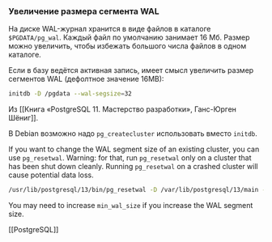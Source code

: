 ### Увеличение размера сегмента WAL

На диске WAL-журнал хранится в виде файлов в каталоге `$PGDATA/pg_wal`. Каждый файл по умолчанию занимает 16 Мб. Размер можно увеличить, чтобы избежать большого числа файлов в одном каталоге.

Если в базу ведётся активная запись, имеет смысл увеличить размер сегментов WAL (дефолтное значение 16MB):

```bash
initdb -D /pgdata --wal-segsize=32
```

Из [[Книга «PostgreSQL 11. Мастерство разработки», Ганс-Юрген Шёниг]].

В Debian возможно надо `pg_createcluster` использовать вместо `initdb`.

If you want to change the WAL segment size of an existing cluster, you can use `pg_resetwal`. Warning: for that, run `pg_resetwal` only on a cluster that has been shut down cleanly. Running `pg_resetwal` on a crashed cluster will cause potential data loss.

```bash
/usr/lib/postgresql/13/bin/pg_resetwal -D /var/lib/postgresql/13/main --wal-segsize 64
```

You may need to increase `min_wal_size` if you increase the WAL segment size.

[[PostgreSQL]]
